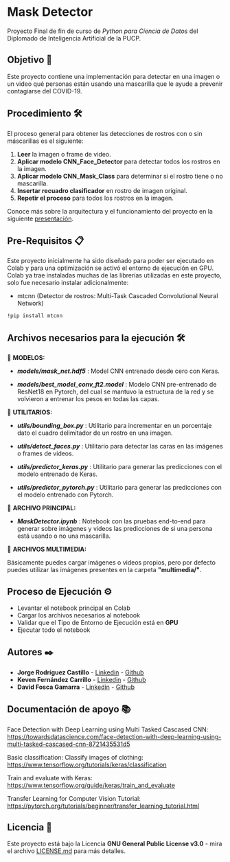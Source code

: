 # Mask Detector

Proyecto Final de fin de curso de *_Python para Ciencia de Datos_* del Diplomado de Inteligencia Artificial de la PUCP.

## Objetivo 🚀

Este proyecto contiene una implementación para detectar en una imagen o un video qué personas están usando una mascarilla que le ayude a prevenir contagiarse del COVID-19.

## Procedimiento 🛠️

El proceso general para obtener las detecciones de rostros con o sin máscarillas es el siguiente:

1. **Leer** la imagen o frame de video.
2. **Aplicar modelo CNN_Face_Detector** para detectar todos los rostros en la imagen.
3. **Aplicar modelo CNN_Mask_Class** para determinar si el rostro tiene o no mascarilla.
4. **Insertar recuadro clasificador** en rostro de imagen original.
5. **Repetir el proceso** para todos los rostros en la imagen.

Conoce más sobre la arquitectura y el funcionamiento del proyecto en la siguiente [presentación](https://github.com/jjrodcast/MaskDectector/blob/master/presentacion/Proyecto_Final_PFDS.pdf).

## Pre-Requisitos 📋

Este proyecto inicialmente ha sido diseñado para poder ser ejecutado en Colab y para una optimización se activó el entorno de ejecución en GPU.
Colab ya trae instaladas muchas de las librerías utilizadas en este proyecto, solo fue necesario instalar adicionalmente:
- mtcnn (Detector de rostros: Multi-Task Cascaded Convolutional Neural Network)

```
!pip install mtcnn
```

## Archivos necesarios para la ejecución 🛠️

📌 **MODELOS:**

* **_models/mask_net.hdf5_** : Model CNN entrenado desde cero con Keras.

* **_models/best_model_conv_ft2.model_** : Modelo CNN pre-entrenado de ResNet18 en Pytorch, del cual se mantuvo la estructura de la red y se volvieron a entrenar los pesos en todas las capas.

📌 **UTILITARIOS:**

* **_utils/bounding_box.py_** : Utilitario para incrementar en un porcentaje dato el cuadro delimitador de un rostro en una imagen.

* **_utils/detect_faces.py_** : Utilitario para detectar las caras en las imágenes o frames de videos.

* **_utils/predictor_keras.py_** : Utilitario para generar las predicciones con el modelo entrenado de Keras.

* **_utils/predictor_pytorch.py_** : Utilitario para generar las predicciones con el modelo entrenado con Pytorch.

📌 **ARCHIVO PRINCIPAL:**

* **_MaskDetector.ipynb_** : Notebook con las pruebas end-to-end para generar sobre imágenes y videos las predicciones de si una persona está usando o no una mascarilla.

📌 **ARCHIVOS MULTIMEDIA:**

Básicamente puedes cargar imágenes o videos propios, pero por defecto puedes utilizar las imágenes presentes en la carpeta **"multimedia/"**.

## Proceso de Ejecución ⚙️ 

* Levantar el notebook principal en Colab
* Cargar los archivos necesarios al notebook
* Validar que el Tipo de Entorno de Ejecución está en **GPU**
* Ejecutar todo el notebook

## Autores ✒️

* **Jorge Rodríguez Castillo** - [Linkedin](https://www.linkedin.com/in/jorge-rodr%C3%ADguez-castillo/) - [Github](https://github.com/jjrodcast)
* **Keven Fernández Carrillo** - [Linkedin](https://www.linkedin.com/in/keven-fern%C3%A1ndez-carrillo-50b07aa2/) - [Github](https://github.com/KevenRFC)
* **David Fosca Gamarra** - [Linkedin](https://www.linkedin.com/in/davidfoscagamarra/) - [Github](https://github.com/DavidFosca)

## Documentación de apoyo 📚

Face Detection with Deep Learning using Multi Tasked Cascased CNN: https://towardsdatascience.com/face-detection-with-deep-learning-using-multi-tasked-cascased-cnn-8721435531d5

Basic classification: Classify images of clothing: https://www.tensorflow.org/tutorials/keras/classification

Train and evaluate with Keras: https://www.tensorflow.org/guide/keras/train_and_evaluate

Transfer Learning for Computer Vision Tutorial: https://pytorch.org/tutorials/beginner/transfer_learning_tutorial.html

## Licencia 📄

Este proyecto está bajo la Licencia **GNU General Public License v3.0** - mira el archivo [LICENSE.md](LICENSE.md) para más detalles.

